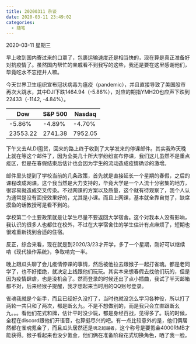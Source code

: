 ```yaml
---
title: 20200311 杂谈
date: 2020-03-11 23:49:02
categories:
  - 随笔
---
```

2020-03-11 星期三

早上收到国内寄过来的口罩了，包裹运输速度还是相当快的，现在算是真正准备好对抗疫情了。虽然国内帮忙的亲戚看不到我写的这些，我还是要在这里感谢他们，毕竟吃水不忘挖井人嘛。

今天世界卫生组织宣布冠状病毒为瘟疫（pandemic），并且直接导致了美国股市再次大跳水，其中DJI下跌1464.94（-5.86%），对应的期指YMH20也应声下跌到22433（-1142, -4.84%）。

| Dow      | S&P 500 | Nasdaq  |
|----------|---------|---------|
| -5.86%   | -4.89%  | -4.70%  |
| 23553.22 | 2741.38 | 7952.05 |

下午又去ALDI囤货，回来的路上终于收到了大学发来的停课邮件。其实我昨天晚上就在等这个邮件了，因为全美几十所大学纷纷宣布停课，我们这儿虽然不是重点疫区，但是在春假结束后估计也会因为学生的流动造成疫情确诊的激增。

邮件里头提到了学校当前的几条政策，首先就是直接延长一个星期的春假，之后的课程改成网课。这个我当然是大力支持的，毕竟大学是一个人流十分密集的地方，很容易就造成交叉传染。不过网课的方案以及质量，这个就有待观察了，我个人认为通常是没有面授效果好的，尤其是小课。而且上网课，基本就全靠自觉了，缺席摸鱼的话教授可是看不到的。

学校第二个主要政策就是让学生尽量不要返回大学宿舍。这个对我本人没有影响，我认识的很多人也都住在校外，不过在大学宿舍住的学生估计有点麻烦了，短期也很难重新找到合适的住宿。

反正，综合来看，现在就是到2020/3/23才开学，多了一个星期，刚好可以继续啃《现代操作系统》，争取啃完一半。

晚上跟瓜头聊了会儿疫情停课的事情，然后被他拉去跟猴子一起打雀魂。都是老同学了，也不好拒绝，就决定上线跟他们玩玩。其实本来想春假去找他们玩的，但是因为疫情肆虐，也是没机会了。然而登录的时候还出了点小插曲，我试了半天邮箱都不对，后来经猴子提醒，我才想起来当时用的QQ账号登录。

雀魂我就是个新手，而且已经好久没打了，当时也就没怎么学习各种役，所以打了两轮一共只和了两次，都是断幺九。不是不想做别的，而是我只会立直跟断幺九。。。看他们花式和牌，估计平时没少玩，都是身经百战，见得多了。玩的时候，全程在discord跟他们开语音，也算挺尽兴的吧。有一点比较意外的是，他们俩居然都在雀魂氪金了，而且瓜头居然还是`魂之超越者`，这个称号是要氪金4000RMB才能获得。猴子看起来也没少氪金，他们俩在准备阶段花式切换角色，晒了我一脸。